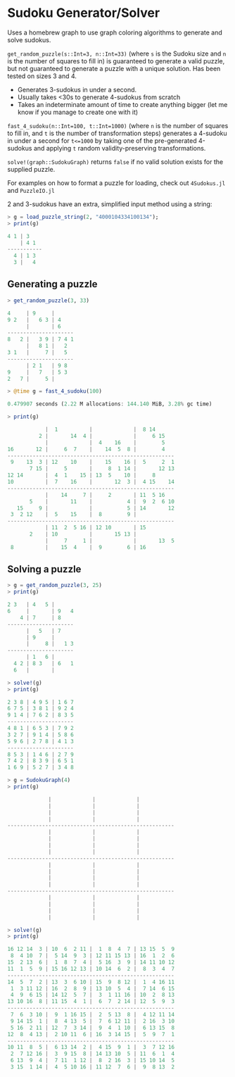 # Sudoku Generator/Solver

Uses a homebrew graph to use graph coloring algorithms to generate and solve
sudokus.

`get_random_puzzle(s::Int=3, n::Int=33)` (where `s` is the Sudoku size and `n` is the number of
squares to fill in) is guaranteed to generate a valid puzzle, but not guaranteed to
generate a puzzle with a unique solution. Has been tested on sizes 3 and 4.  

- Generates 3-sudokus in under a second.
- Usually takes <30s to generate 4-sudokus from scratch
- Takes an indeterminate amount of time to create anything bigger (let me know
  if you manage to create one with it)

`fast_4_sudoku(n::Int=100, t::Int=1000)` (where `n` is the number of squares to fill in, and `t`
is the number of transformation steps) generates a 4-sudoku in under a second
for `t<=1000` by taking one of the pre-generated 4-sudokus and applying `t` random
validity-preserving transformations.

`solve!(graph::SudokuGraph)` returns `false` if no valid solution exists for the
 supplied puzzle.

For examples on how to format a puzzle for loading, check out `4Sudokus.jl` and
`PuzzleIO.jl`

2 and 3-sudokus have an extra, simplified input method using a string:

```julia
> g = load_puzzle_string(2, "4000104334100134");
> print(g)

4 1 | 3
    | 4 1
-----------
  4 | 1 3
  3 |   4
```
## Generating a puzzle

```julia
> get_random_puzzle(3, 33)

4     | 9     |
9 2   |   6 3 | 4
      |       | 6
---------------------
8   2 |   3 9 | 7 4 1
      |   8 1 |   2
3 1   |     7 |   5
---------------------
      | 2 1   | 9 8
9     |   7   | 5 3
2   7 |     5 |      

> @time g = fast_4_sudoku(100)

0.479907 seconds (2.22 M allocations: 144.140 MiB, 3.28% gc time)

> print(g)

            |  1          |             |  8 14
          2 |       14  4 |             |     6 15
            |             |  4    16    |        5
16       12 |     6  7    |    14  5  8 |        4
-----------------------------------------------------
 9    13  3 | 12    10    |    15    16 |  5     2  1
       7 15 |     5       |     8  1 14 |       12 13
12 14       |  4  1    15 | 13  5    10 |     8      
10          |  7    16    |       12  3 |  4 15    14
-----------------------------------------------------
            |    14     7 |     2       | 11  5 16
       5    |       11    |           4 |  9  2  6 10
   15     9 |             |           5 | 14       12
 3  2 12    |  5    15    |  8        9 |
-----------------------------------------------------
            | 11  2  5 16 | 12 10       | 15
       2    | 10          |       15 13 |
            |     7     1 |             |       13  5
 8          |    15  4    |  9        6 | 16
```

## Solving a puzzle

```julia
> g = get_random_puzzle(3, 25)
> print(g)

2 3   | 4   5 |
6     |       | 9   4
    4 | 7     | 8
---------------------
      |   5   | 7
      | 9     |
      |     8 |   1 3
---------------------
      | 1   6 |      
  4 2 | 8 3   | 6   1
  6   |       |

> solve!(g)
> print(g)

2 3 8 | 4 9 5 | 1 6 7
6 7 5 | 3 8 1 | 9 2 4
9 1 4 | 7 6 2 | 8 3 5
---------------------
4 8 1 | 6 5 3 | 7 9 2
3 2 7 | 9 1 4 | 5 8 6
5 9 6 | 2 7 8 | 4 1 3
---------------------
8 5 3 | 1 4 6 | 2 7 9
7 4 2 | 8 3 9 | 6 5 1
1 6 9 | 5 2 7 | 3 4 8

> g = SudokuGraph(4)
> print(g)

             |             |             |
             |             |             |
             |             |             |
             |             |             |
-----------------------------------------------------
             |             |             |
             |             |             |
             |             |             |
             |             |             |
-----------------------------------------------------
             |             |             |
             |             |             |
             |             |             |
             |             |             |
-----------------------------------------------------
             |             |             |
             |             |             |
             |             |             |
             |             |             |

> solve!(g)
> print(g)

16 12 14  3 | 10  6  2 11 |  1  8  4  7 | 13 15  5  9
 8  4 10  7 |  5 14  9  3 | 12 11 15 13 | 16  1  2  6
15  2 13  6 |  1  8  7  4 |  5 16  3  9 | 14 11 10 12
11  1  5  9 | 15 16 12 13 | 10 14  6  2 |  8  3  4  7
-----------------------------------------------------
14  5  7  2 | 13  3  6 10 | 15  9  8 12 |  1  4 16 11
 1  3 11 12 | 16  2  8  9 | 13 10  5  4 |  7 14  6 15
 4  9  6 15 | 14 12  5  7 |  3  1 11 16 | 10  2  8 13
13 10 16  8 | 11 15  4  1 |  6  7  2 14 | 12  5  9  3
-----------------------------------------------------
 7  6  3 10 |  9  1 16 15 |  2  5 13  8 |  4 12 11 14
 9 14 15  1 |  8  4 13  5 |  7  6 12 11 |  2 16  3 10
 5 16  2 11 | 12  7  3 14 |  9  4  1 10 |  6 13 15  8
12  8  4 13 |  2 10 11  6 | 16  3 14 15 |  5  9  7  1
-----------------------------------------------------
10 11  8  5 |  6 13 14  2 |  4 15  9  1 |  3  7 12 16
 2  7 12 16 |  3  9 15  8 | 14 13 10  5 | 11  6  1  4
 6 13  9  4 |  7 11  1 12 |  8  2 16  3 | 15 10 14  5
 3 15  1 14 |  4  5 10 16 | 11 12  7  6 |  9  8 13  2

```
